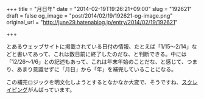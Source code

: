 +++
title = "月日年"
date = "2014-02-19T19:26:21+09:00"
slug = "192621"
draft = false
og_image = "post/2014/02/19/192621-og-image.png"
original_url = "http://june29.hatenablog.jp/entry/2014/02/19/192621"

+++

<p>とあるウェッブサイトに掲載されている日付の情報、たとえば「1/15～2/14」などと書いてあって、これは数日前に終了したのだな、と判断できる。中には「12/26～1/6」との記述もあって、これは年末年始のことだな、と感じて、つまり、あまり意識せずに「月日」から「年」を補完していることになる。</p>
<p>この補完ロジックを明文化しようとするとなかなか大変で、そうですね、<a class="keyword" href="http://d.hatena.ne.jp/keyword/%A5%B9%A5%AF%A5%EC%A5%A4%A5%D4%A5%F3%A5%B0">スクレイピング</a>がんばっています。</p>